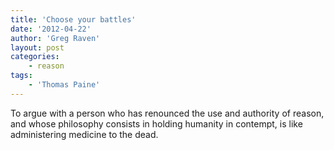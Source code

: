 ```yaml
---
title: 'Choose your battles'
date: '2012-04-22'
author: 'Greg Raven'
layout: post
categories:
    - reason
tags:
    - 'Thomas Paine'
---
```


To argue with a person who has renounced the use and authority of reason, and whose philosophy consists in holding humanity in contempt, is like administering medicine to the dead.